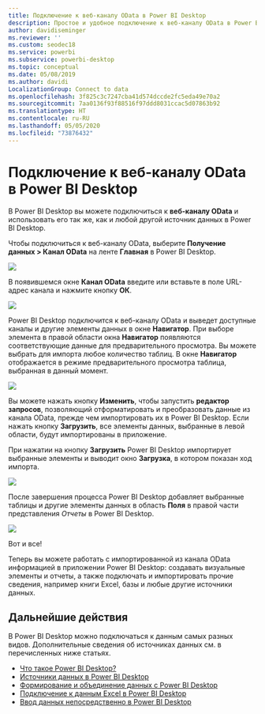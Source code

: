 ```yaml
---
title: Подключение к веб-каналу OData в Power BI Desktop
description: Простое и удобное подключение к веб-каналу OData в Power BI Desktop
author: davidiseminger
ms.reviewer: ''
ms.custom: seodec18
ms.service: powerbi
ms.subservice: powerbi-desktop
ms.topic: conceptual
ms.date: 05/08/2019
ms.author: davidi
LocalizationGroup: Connect to data
ms.openlocfilehash: 3f825c3c7247cba41d574dccde2fc5eda49e70a2
ms.sourcegitcommit: 7aa0136f93f88516f97ddd8031ccac5d07863b92
ms.translationtype: HT
ms.contentlocale: ru-RU
ms.lasthandoff: 05/05/2020
ms.locfileid: "73876432"
---
```

# <a name="connect-to-odata-feeds-in-power-bi-desktop"></a>Подключение к веб-каналу OData в Power BI Desktop
В Power BI Desktop вы можете подключиться к **веб-каналу OData** и использовать его так же, как и любой другой источник данных в Power BI Desktop.

Чтобы подключиться к веб-каналу OData, выберите **Получение данных > Канал OData** на ленте **Главная** в Power BI Desktop.

![](media/desktop-connect-odata/connect-to-odata_1.png)

В появившемся окне **Канал OData** введите или вставьте в поле URL-адрес канала и нажмите кнопку **ОК**.

![](media/desktop-connect-odata/connect-to-odata_2.png)

Power BI Desktop подключится к веб-каналу OData и выведет доступные каналы и другие элементы данных в окне **Навигатор**. При выборе элемента в правой области окна **Навигатор** появляются соответствующие данные для предварительного просмотра. Вы можете выбрать для импорта любое количество таблиц. В окне **Навигатор** отображается в режиме предварительного просмотра таблица, выбранная в данный момент.

![](media/desktop-connect-odata/connect-to-odata_3.png)

Вы можете нажать кнопку **Изменить**, чтобы запустить **редактор запросов**, позволяющий отформатировать и преобразовать данные из канала OData, прежде чем импортировать их в Power BI Desktop. Если нажать кнопку **Загрузить**, все элементы данных, выбранные в левой области, будут импортированы в приложение.

При нажатии на кнопку **Загрузить** Power BI Desktop импортирует выбранные элементы и выводит окно **Загрузка**, в котором показан ход импорта.

![](media/desktop-connect-odata/connect-to-odata_4.png)

После завершения процесса Power BI Desktop добавляет выбранные таблицы и другие элементы данных в область **Поля** в правой части представления *Отчеты* в Power BI Desktop.

![](media/desktop-connect-odata/connect-to-odata_5.png)

Вот и все!

Теперь вы можете работать с импортированной из канала OData информацией в приложении Power BI Desktop: создавать визуальные элементы и отчеты, а также подключать и импортировать прочие сведения, например книги Excel, базы и любые другие источники данных.

## <a name="next-steps"></a>Дальнейшие действия
В Power BI Desktop можно подключаться к данным самых разных видов. Дополнительные сведения об источниках данных см. в перечисленных ниже статьях.

* [Что такое Power BI Desktop?](desktop-what-is-desktop.md)
* [Источники данных в Power BI Desktop](desktop-data-sources.md)
* [Формирование и объединение данных с Power BI Desktop](desktop-shape-and-combine-data.md)
* [Подключение к данным Excel в Power BI Desktop](desktop-connect-excel.md)   
* [Ввод данных непосредственно в Power BI Desktop](desktop-enter-data-directly-into-desktop.md)   


